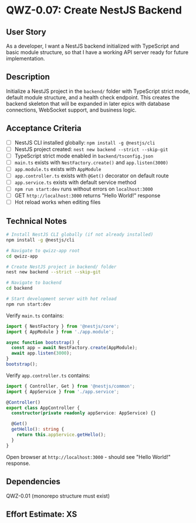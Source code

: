 # QWZ-0.07: Create NestJS Backend

## User Story

As a developer, I want a NestJS backend initialized with TypeScript and basic module structure, so that I have a working API server ready for future implementation.

## Description

Initialize a NestJS project in the `backend/` folder with TypeScript strict mode, default module structure, and a health check endpoint. This creates the backend skeleton that will be expanded in later epics with database connections, WebSocket support, and business logic.

## Acceptance Criteria

- [ ] NestJS CLI installed globally: `npm install -g @nestjs/cli`
- [ ] NestJS project created: `nest new backend --strict --skip-git`
- [ ] TypeScript strict mode enabled in `backend/tsconfig.json`
- [ ] `main.ts` exists with `NestFactory.create()` and `app.listen(3000)`
- [ ] `app.module.ts` exists with `AppModule`
- [ ] `app.controller.ts` exists with `@Get()` decorator on default route
- [ ] `app.service.ts` exists with default service method
- [ ] `npm run start:dev` runs without errors on `localhost:3000`
- [ ] GET `http://localhost:3000` returns "Hello World!" response
- [ ] Hot reload works when editing files

## Technical Notes

```bash
# Install NestJS CLI globally (if not already installed)
npm install -g @nestjs/cli

# Navigate to qwizz-app root
cd qwizz-app

# Create NestJS project in backend/ folder
nest new backend --strict --skip-git

# Navigate to backend
cd backend

# Start development server with hot reload
npm run start:dev
```

Verify `main.ts` contains:

```typescript
import { NestFactory } from '@nestjs/core';
import { AppModule } from './app.module';

async function bootstrap() {
  const app = await NestFactory.create(AppModule);
  await app.listen(3000);
}
bootstrap();
```

Verify `app.controller.ts` contains:

```typescript
import { Controller, Get } from '@nestjs/common';
import { AppService } from './app.service';

@Controller()
export class AppController {
  constructor(private readonly appService: AppService) {}

  @Get()
  getHello(): string {
    return this.appService.getHello();
  }
}
```

Open browser at `http://localhost:3000` - should see "Hello World!" response.

## Dependencies

QWZ-0.01 (monorepo structure must exist)

## Effort Estimate: XS
